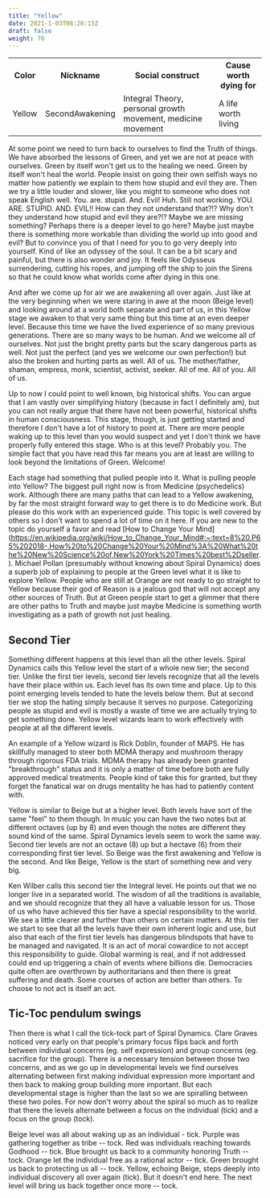 ```yaml
---
title: "Yellow"
date: 2021-1-03T08:26:15Z
draft: false
weight: 70
---
```

<table style="width:100%">
  <tr>
    <th>Color</th>
    <th>Nickname</th>
    <th>Social construct</th>
    <th>Cause worth dying for</th>
  </tr>
  <tr id="Yellow">
    <td>Yellow</td>
    <td>SecondAwakening</td>
    <td>Integral Theory, personal growth movement, medicine movement</td>
    <td>A life worth living</td>
  </tr>
</table>

At some point we need to turn back to ourselves to find the Truth of things. We have absorbed the lessons of Green, and yet we are not at peace with ourselves. Green by itself won't get us to the healing we need. Green by itself won't heal the world. People insist on going their own selfish ways no matter how patiently we explain to them how stupid and evil they are. Then we try a little louder and slower, like you might to someone who does not speak English well. You. are. stupid. And. Evil! Huh. Still not working. YOU. ARE. STUPID. AND. EVIL!! How can they not understand that?!? Why don't they understand how stupid and evil they are?!? Maybe we are missing something? Perhaps there is a deeper level to go here? Maybe just maybe there is something more workable than dividing the world up into good and evil? But to convince you of that I need for you to go very deeply into yourself. Kind of like an odyssey of the soul. It can be a bit scary and painful, but there is also wonder and joy. It feels like Odysseus surrendering, cutting his ropes, and jumping off the ship to join the Sirens so that he could know what worlds come after dying in this one.

And after we come up for air we are awakening all over again. Just like at the very beginning when we were staring in awe at the moon (Beige level) and looking around at a world both separate and part of us, in this Yellow stage we awaken to that very same thing but this time at an even deeper level. Because this time we have the lived experience of so many previous generations. There are so many ways to be human. And we welcome all of ourselves. Not just the bright pretty parts but the scary dangerous parts as well. Not just the perfect (and yes we welcome our own perfection!) but also the broken and hurting parts as well. All of us. The mother/father, shaman, empress, monk, scientist, activist, seeker. All of me. All of you. All of us.

Up to now I could point to well known, big historical shifts. You can argue that I am vastly over simplifying history (because in fact I definitely am), but you can not really argue that there have not been powerful, historical shifts in human consciousness. This stage, though, is just getting started and therefore I don't have a lot of history to point at. There are more people waking up to this level than you would suspect and yet I don't think we have properly fully entered this stage. Who is at this level? Probably you. The simple fact that you have read this far means you are at least are willing to look beyond the limitations of Green. Welcome!

Each stage had something that pulled people into it. What is pulling people into Yellow? The biggest pull right now is from Medicine (psychedelics) work. Although there are many paths that can lead to a Yellow awakening, by far the most straight forward way to get there is to do Medicine work. But please do this work with an experienced guide. This topic is well covered by others so I don't want to spend a lot of time on it here. If you are new to the topic do yourself a favor and read [How to Change Your Mind] (https://en.wikipedia.org/wiki/How_to_Change_Your_Mind#:~:text=8%20.P65%202018-,How%20to%20Change%20Your%20Mind%3A%20What%20the%20New%20Science%20of,New%20York%20Times%20best%2Dseller.). Michael Pollan (presumably without knowing about Spiral Dynamics) does a superb job of explaining to people at the Green level what it is like to explore Yellow. People who are still at Orange are not ready to go straight to Yellow because their god of Reason is a jealous god that will not accept any other sources of Truth. But at Green people start to get a glimmer that there are other paths to Truth and maybe just maybe Medicine is something worth investigating as a path of growth not just healing.

## Second Tier

Something different happens at this level than all the other levels. Spiral Dynamics calls this Yellow level the start of a whole new tier; the second tier. Unlike the first tier levels, second tier levels recognize that all the levels have their place within us. Each level has its own time and place. Up to this point emerging levels tended to hate the levels below them. But at second tier we stop the hating simply because it serves no purpose. Categorizing people as stupid and evil is mostly a waste of time we are actually trying to get something done. Yellow level wizards learn to work effectively with people at all the different levels.

An example of a Yellow wizard is Rick Doblin, founder of MAPS. He has skillfully managed to steer both MDMA therapy and mushroom therapy through rigorous FDA trials. MDMA therapy has already been granted "breakthrough" status and it is only a matter of time before both are fully approved medical treatments. People kind of take this for granted, but they forget the fanatical war on drugs mentality he has had to patiently content with.  

Yellow is similar to Beige but at a higher level. Both levels have sort of the same "feel" to them though. In music you can have the two notes but at different octaves (up by 8) and even though the notes are different they sound kind of the same. Spiral Dynamics levels seem to work the same way. Second tier levels are not an octave (8) up but a hectave (6) from their corresponding first tier level. So Beige was the first awakening and Yellow is the second. And like Beige, Yellow is the start of something new and very big.

Ken Wilber calls this second tier the Integral level. He points out that we no longer live in a separated world. The wisdom of all the traditions is available, and we should recognize that they all have a valuable lesson for us. Those of us who have achieved this tier have a special responsibility to the world. We see a little clearer and further than others on certain matters. At this tier we start to see that all the levels have their own inherent logic and use, but also that each of the first tier levels has dangerous blindspots that have to be managed and navigated. It is an act of moral cowardice to not accept this responsibility to guide. Global warming is real, and if not addressed could end up triggering a chain of events where billions die. Democracies quite often are overthrown by authoritarians and then there is great suffering and death. Some courses of action are better than others. To choose to not act is itself an act.

## Tic-Toc pendulum swings

Then there is what I call the tick-tock part of Spiral Dynamics. Clare Graves noticed very early on that people's primary focus flips back and forth between individual concerns (eg. self expression) and group concerns (eg. sacrifice for the group). There is a necessary tension between those two concerns, and as we go up in developmental levels we find ourselves alternating between first making individual expression more important and then back to making group building more important.  But each developmental stage is higher than the last so we are spiralling between these two poles. For now don't worry about the spiral so much as to realize that there the levels alternate between a focus on the individual (tick) and a focus on the group (tock).

Beige level was all about waking up as an individual - tick.
Purple was gathering together as tribe -- tock.
Red was individuals reaching towards Godhood -- tick.
Blue brought us back to a community honoring Truth -- tock.
Orange let the individual free as a rational actor -- tick.
Green brought us back to protecting us all -- tock.
Yellow, echoing Beige, steps deeply into individual discovery all over again (tick).
But it doesn't end here. The next level will bring us back together once more -- tock.
